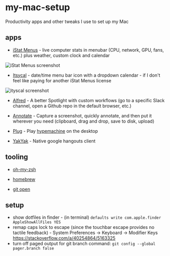 # my-mac-setup
Productivity apps and other tweaks I use to set up my Mac

## apps

* [iStat Menus](https://bjango.com/mac/istatmenus/) - live computer stats in menubar (CPU, network, GPU, fans, etc.) plus weather, custom clock and calendar

![iStat Menus screenshot](https://bjango.com/images/mac/istatmenus6/menubars.jpg)

* [Itsycal](https://www.mowglii.com/itsycal/datetime.html) - date/time menu bar icon with a dropdown calendar - if I don't feel like paying for another iStat Menus license

![ityscal screenshot](https://www.mowglii.com/itsycal/itsycalbanner2.png)

* [Alfred](https://www.alfredapp.com/) - A better Spotlight with custom workflows (go to a specific Slack channel, open a Github repo in the default browser, etc.)

* [Annotate](https://itunes.apple.com/us/app/annotate-capture-and-share/id918207447?mt=12) - Capture a screenshot, quickly annotate, and then put it wherever you need (clipboard, drag and drop, save to disk, upload)

* [Plug](https://www.plugformac.com/) - Play [hypemachine](https://hypem.com) on the desktop

* [YakYak](https://github.com/yakyak/yakyak) - Native google hangouts client

## tooling

* [oh-my-zsh](https://github.com/robbyrussell/oh-my-zsh)

* [homebrew](https://brew.sh/)

* [git open](https://github.com/paulirish/git-open)

## setup

* show dotfiles in finder - (in terminal) `defaults write com.apple.finder AppleShowAllFiles YES`
* remap caps lock to escape (since the touchbar escape provides no tactile feedback) - System Preferences -> Keyboard -> Modifier Keys https://stackoverflow.com/a/40254864/5163325
* turn off paged output for git branch command: `git config --global pager.branch false`
